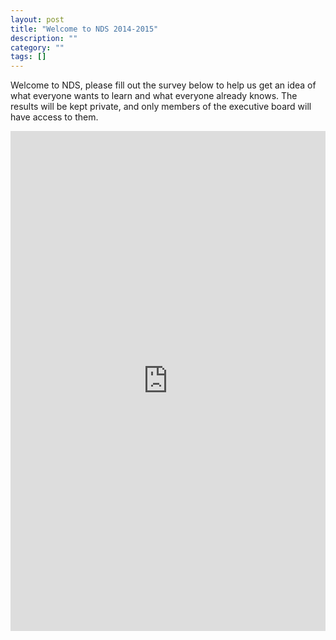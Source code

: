 ```yaml
---
layout: post
title: "Welcome to NDS 2014-2015"
description: ""
category: ""
tags: []
---
```


Welcome to NDS, please fill out the survey below to help us get an idea of what everyone wants to learn and what everyone already knows. The results will be kept private, and only members of the executive board will have access to them.

<iframe src="https://docs.google.com/forms/d/1RZhjSNj5Ht9Kmsah3OmfJTod_X2dhup45vvBI2LWDC0/viewform?embedded=true" width="100%" height="800" frameborder="0" marginheight="0" marginwidth="0">Loading...</iframe>